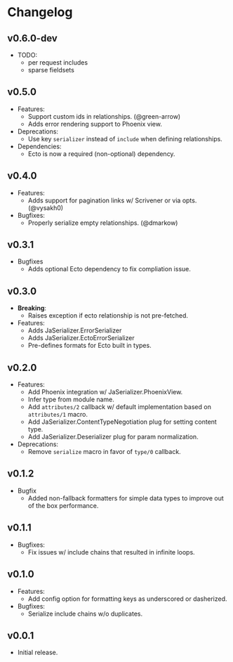 # Changelog

## v0.6.0-dev
* TODO:
  * per request includes
  * sparse fieldsets

## v0.5.0
* Features:
  * Support custom ids in relationships. (@green-arrow)
  * Adds error rendering support to Phoenix view.
* Deprecations:
  * Use key `serializer` instead of `include` when defining relationships.
* Dependencies:
  * Ecto is now a required (non-optional) dependency.

## v0.4.0
* Features:
  * Adds support for pagination links w/ Scrivener or via opts. (@vysakh0)
* Bugfixes:
  * Properly serialize empty relationships. (@dmarkow)

## v0.3.1

* Bugfixes
  * Adds optional Ecto dependency to fix compliation issue.

## v0.3.0

* **Breaking**:
  * Raises exception if ecto relationship is not pre-fetched.
* Features:
  * Adds JaSerializer.ErrorSerializer
  * Adds JaSerializer.EctoErrorSerializer
  * Pre-defines formats for Ecto built in types.

## v0.2.0

* Features:
  * Add Phoenix integration w/ JaSerializer.PhoenixView.
  * Infer type from module name.
  * Add `attributes/2` callback w/ default implementation based on `attributes/1` macro.
  * Add JaSerializer.ContentTypeNegotiation plug for setting content type.
  * Add JaSerializer.Deserializer plug for param normalization.
* Deprecations:
  * Remove `serialize` macro in favor of `type/0` callback.

## v0.1.2

* Bugfix
  * Added non-fallback formatters for simple data types to improve out of the box performance.

## v0.1.1

* Bugfixes:
  * Fix issues w/ include chains that resulted in infinite loops.

## v0.1.0

* Features:
  * Add config option for formatting keys as underscored or dasherized.
* Bugfixes:
  * Serialize include chains w/o duplicates.

## v0.0.1

* Initial release.
